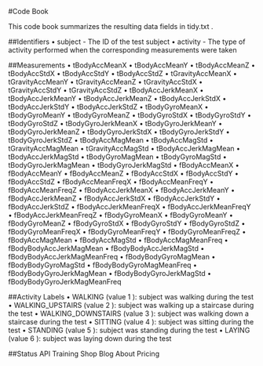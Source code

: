 
#Code Book

This code book summarizes the resulting data fields in  tidy.txt .

##Identifiers
• subject  - The ID of the test subject
• activity  - The type of activity performed when the corresponding measurements were taken

##Measurements
• tBodyAccMeanX 
• tBodyAccMeanY 
• tBodyAccMeanZ 
• tBodyAccStdX 
• tBodyAccStdY 
• tBodyAccStdZ 
• tGravityAccMeanX 
• tGravityAccMeanY 
• tGravityAccMeanZ 
• tGravityAccStdX 
• tGravityAccStdY 
• tGravityAccStdZ 
• tBodyAccJerkMeanX 
• tBodyAccJerkMeanY 
• tBodyAccJerkMeanZ 
• tBodyAccJerkStdX 
• tBodyAccJerkStdY 
• tBodyAccJerkStdZ 
• tBodyGyroMeanX 
• tBodyGyroMeanY 
• tBodyGyroMeanZ 
• tBodyGyroStdX 
• tBodyGyroStdY 
• tBodyGyroStdZ 
• tBodyGyroJerkMeanX 
• tBodyGyroJerkMeanY 
• tBodyGyroJerkMeanZ 
• tBodyGyroJerkStdX 
• tBodyGyroJerkStdY 
• tBodyGyroJerkStdZ 
• tBodyAccMagMean 
• tBodyAccMagStd 
• tGravityAccMagMean 
• tGravityAccMagStd 
• tBodyAccJerkMagMean 
• tBodyAccJerkMagStd 
• tBodyGyroMagMean 
• tBodyGyroMagStd 
• tBodyGyroJerkMagMean 
• tBodyGyroJerkMagStd 
• fBodyAccMeanX 
• fBodyAccMeanY 
• fBodyAccMeanZ 
• fBodyAccStdX 
• fBodyAccStdY 
• fBodyAccStdZ 
• fBodyAccMeanFreqX 
• fBodyAccMeanFreqY 
• fBodyAccMeanFreqZ 
• fBodyAccJerkMeanX 
• fBodyAccJerkMeanY 
• fBodyAccJerkMeanZ 
• fBodyAccJerkStdX 
• fBodyAccJerkStdY 
• fBodyAccJerkStdZ 
• fBodyAccJerkMeanFreqX 
• fBodyAccJerkMeanFreqY 
• fBodyAccJerkMeanFreqZ 
• fBodyGyroMeanX 
• fBodyGyroMeanY 
• fBodyGyroMeanZ 
• fBodyGyroStdX 
• fBodyGyroStdY 
• fBodyGyroStdZ 
• fBodyGyroMeanFreqX 
• fBodyGyroMeanFreqY 
• fBodyGyroMeanFreqZ 
• fBodyAccMagMean 
• fBodyAccMagStd 
• fBodyAccMagMeanFreq 
• fBodyBodyAccJerkMagMean 
• fBodyBodyAccJerkMagStd 
• fBodyBodyAccJerkMagMeanFreq 
• fBodyBodyGyroMagMean 
• fBodyBodyGyroMagStd 
• fBodyBodyGyroMagMeanFreq 
• fBodyBodyGyroJerkMagMean 
• fBodyBodyGyroJerkMagStd 
• fBodyBodyGyroJerkMagMeanFreq 

##Activity Labels
• WALKING  (value  1 ): subject was walking during the test
• WALKING_UPSTAIRS  (value  2 ): subject was walking up a staircase during the test
• WALKING_DOWNSTAIRS  (value  3 ): subject was walking down a staircase during the test
• SITTING  (value  4 ): subject was sitting during the test
• STANDING  (value  5 ): subject was standing during the test
• LAYING  (value  6 ): subject was laying down during the test


##Status
 API
 Training
 Shop
 Blog
 About
 Pricing
 